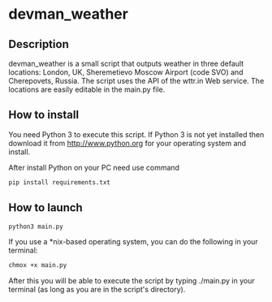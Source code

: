 # devman_weather

## Description
devman_weather is a small script that outputs weather in three default locations: London, UK, Sheremetievo Moscow Airport (code SVO) and Cherepovets, Russia.
The script uses the API of the wttr.in Web service. The locations are easily editable in the main.py file.

## How to install
You need Python 3 to execute this script. If Python 3 is not yet installed then download it from http://www.python.org for your operating system and install.

After install Python on your PC need use command

```sh
pip install requirements.txt
```

## How to launch

```sh
python3 main.py
```

If you use a *nix-based operating system, you can do the following in your terminal:

```sh
chmox +x main.py
```

After this you will be able to execute the script by typing ./main.py in your terminal (as long as you are in the script's directory).
